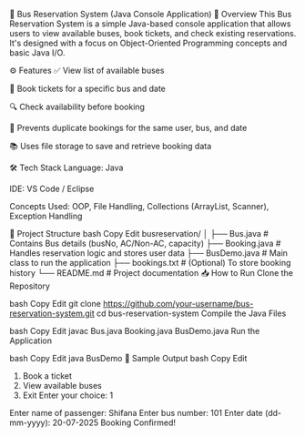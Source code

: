 🚌 Bus Reservation System (Java Console Application)
📌 Overview
This Bus Reservation System is a simple Java-based console application that allows users to view available buses, book tickets, and check existing reservations. It's designed with a focus on Object-Oriented Programming concepts and basic Java I/O.

⚙️ Features
✅ View list of available buses

🧾 Book tickets for a specific bus and date

🔍 Check availability before booking

📅 Prevents duplicate bookings for the same user, bus, and date

📚 Uses file storage to save and retrieve booking data

🛠️ Tech Stack
Language: Java

IDE: VS Code / Eclipse

Concepts Used: OOP, File Handling, Collections (ArrayList, Scanner), Exception Handling

🧱 Project Structure
bash
Copy
Edit
busreservation/
│
├── Bus.java             # Contains Bus details (busNo, AC/Non-AC, capacity)
├── Booking.java         # Handles reservation logic and stores user data
├── BusDemo.java         # Main class to run the application
├── bookings.txt         # (Optional) To store booking history
└── README.md            # Project documentation
📥 How to Run
Clone the Repository

bash
Copy
Edit
git clone https://github.com/your-username/bus-reservation-system.git
cd bus-reservation-system
Compile the Java Files

bash
Copy
Edit
javac Bus.java Booking.java BusDemo.java
Run the Application

bash
Copy
Edit
java BusDemo
🧪 Sample Output
bash
Copy
Edit
1. Book a ticket
2. View available buses
3. Exit
Enter your choice: 1

Enter name of passenger: Shifana
Enter bus number: 101
Enter date (dd-mm-yyyy): 20-07-2025
Booking Confirmed!
